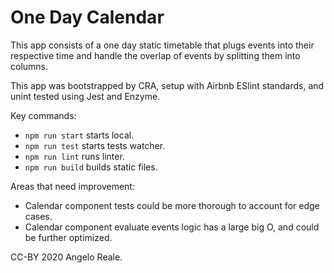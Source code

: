 # One Day Calendar

This app consists of a one day static timetable that plugs events into their respective time and handle the overlap of events by splitting them into columns.

This app was bootstrapped by CRA, setup with Airbnb ESlint standards, and unint tested using Jest and Enzyme.

Key commands:
- `npm run start` starts local.
- `npm run test` starts tests watcher.
- `npm run lint` runs linter.
- `npm run build` builds static files.

Areas that need improvement:
- Calendar component tests could be more thorough to account for edge cases.
- Calendar component evaluate events logic has a large big O, and could be further optimized.

CC-BY 2020 Angelo Reale.
